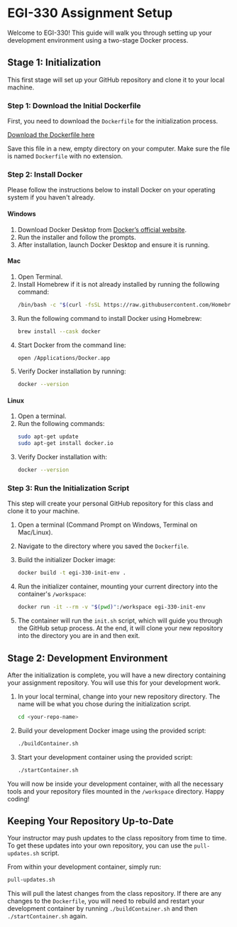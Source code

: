 # EGI-330 Assignment Setup

Welcome to EGI-330! This guide will walk you through setting up your development environment using a two-stage Docker process.

## Stage 1: Initialization

This first stage will set up your GitHub repository and clone it to your local machine.

### Step 1: Download the Initial Dockerfile

First, you need to download the `Dockerfile` for the initialization process.

[Download the Dockerfile here](https://raw.githubusercontent.com/edwjonesga/edwjones-ccu/main/classes/egi-330/Dockerfile)

Save this file in a new, empty directory on your computer. Make sure the file is named `Dockerfile` with no extension.

### Step 2: Install Docker

Please follow the instructions below to install Docker on your operating system if you haven't already.

#### Windows
1. Download Docker Desktop from [Docker’s official website](https://www.docker.com/products/docker-desktop/).
2. Run the installer and follow the prompts.
3. After installation, launch Docker Desktop and ensure it is running.

#### Mac
1. Open Terminal.
2. Install Homebrew if it is not already installed by running the following command:
    ```sh
    /bin/bash -c "$(curl -fsSL https://raw.githubusercontent.com/Homebrew/install/HEAD/install.sh)"
    ```
3. Run the following command to install Docker using Homebrew:
    ```sh
    brew install --cask docker
    ```
4. Start Docker from the command line:
    ```sh
    open /Applications/Docker.app
    ```
5. Verify Docker installation by running:
    ```sh
    docker --version
    ```

#### Linux
1. Open a terminal.
2. Run the following commands:
    ```sh
    sudo apt-get update
    sudo apt-get install docker.io
    ```
3. Verify Docker installation with:
    ```sh
    docker --version
    ```

### Step 3: Run the Initialization Script

This step will create your personal GitHub repository for this class and clone it to your machine.

1.  Open a terminal (Command Prompt on Windows, Terminal on Mac/Linux).
2.  Navigate to the directory where you saved the `Dockerfile`.
3.  Build the initializer Docker image:

    ```sh
    docker build -t egi-330-init-env .
    ```

4.  Run the initializer container, mounting your current directory into the container's `/workspace`:

    ```sh
    docker run -it --rm -v "$(pwd)":/workspace egi-330-init-env
    ```

5.  The container will run the `init.sh` script, which will guide you through the GitHub setup process. At the end, it will clone your new repository into the directory you are in and then exit.

## Stage 2: Development Environment

After the initialization is complete, you will have a new directory containing your assignment repository. You will use this for your development work.

1.  In your local terminal, change into your new repository directory. The name will be what you chose during the initialization script.
    ```sh
    cd <your-repo-name>
    ```

2.  Build your development Docker image using the provided script:
    ```sh
    ./buildContainer.sh
    ```

3.  Start your development container using the provided script:
    ```sh
    ./startContainer.sh
    ```

You will now be inside your development container, with all the necessary tools and your repository files mounted in the `/workspace` directory. Happy coding!

## Keeping Your Repository Up-to-Date

Your instructor may push updates to the class repository from time to time. To get these updates into your own repository, you can use the `pull-updates.sh` script.

From within your development container, simply run:
```sh
pull-updates.sh
```
This will pull the latest changes from the class repository. If there are any changes to the `Dockerfile`, you will need to rebuild and restart your development container by running `./buildContainer.sh` and then `./startContainer.sh` again.
